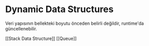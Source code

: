# Dynamic Data Structures

Veri yapısının bellekteki boyutu önceden belirli değildir, runtime'da güncellenebilir.

[[Stack Data Structure]]
[[Queue]]